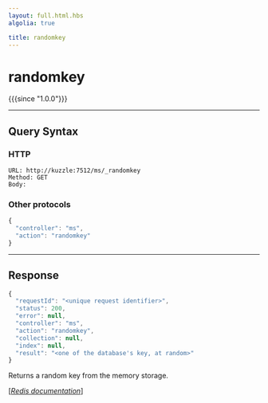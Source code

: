```yaml
---
layout: full.html.hbs
algolia: true

title: randomkey
---
```


# randomkey

{{{since "1.0.0"}}}




---

## Query Syntax

### HTTP

```http
URL: http://kuzzle:7512/ms/_randomkey
Method: GET  
Body:
```



### Other protocols


```js
{
  "controller": "ms",
  "action": "randomkey"
}
```

---

## Response

```javascript
{
  "requestId": "<unique request identifier>",
  "status": 200,
  "error": null,
  "controller": "ms",
  "action": "randomkey",
  "collection": null,
  "index": null,
  "result": "<one of the database's key, at random>"
}
```

Returns a random key from the memory storage.

[[_Redis documentation_]](https://redis.io/commands/randomkey)
